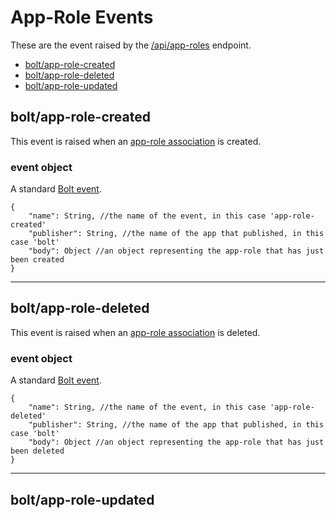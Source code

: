 # App-Role Events

These are the event raised by the [/api/app-roles](/app-roles-api.md) endpoint.

* [bolt/app-role-created](#boltapp-role-created)
* [bolt/app-role-deleted](#boltapp-role-deleted)
* [bolt/app-role-updated](#boltapp-role-updated)

## bolt/app-role-created

This event is raised when an [app-role association](/app-role-object.md) is created.

### event object

A standard [Bolt event](/bolt-event.md).

```
{
    "name": String, //the name of the event, in this case 'app-role-created'
    "publisher": String, //the name of the app that published, in this case 'bolt'
    "body": Object //an object representing the app-role that has just been created
}
```

---

## bolt/app-role-deleted

This event is raised when an [app-role association](/app-role-object.md) is deleted.

### event object

A standard [Bolt event](/bolt-event.md).

```
{
    "name": String, //the name of the event, in this case 'app-role-deleted'
    "publisher": String, //the name of the app that published, in this case 'bolt'
    "body": Object //an object representing the app-role that has just been deleted
}
```

---

## bolt/app-role-updated



